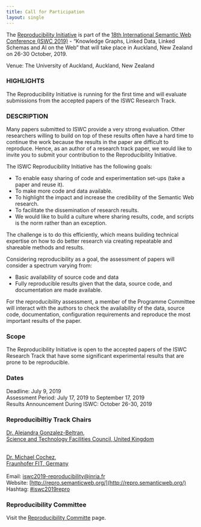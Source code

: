 ```yaml
---
title: Call for Participation
layout: single
---
```



The [Reproducibility Initiative](http://repro.semanticweb.org) is part of the [18th International Semantic Web Conference (ISWC 2019)](https://iswc2019.semanticweb.org/) - “Knowledge Graphs, Linked Data, Linked Schemas and AI on the Web” that will take place in Auckland, New Zealand on 26-30 October, 2019.

Venue: The University of Auckland, Auckland, New Zealand

### HIGHLIGHTS
The Reproducibility Initiative is running for the first time and will evaluate submissions from the accepted papers of the ISWC Research Track.

### DESCRIPTION

Many papers submitted to ISWC provide a very strong evaluation. Other researchers willing to build on top of these results often have a hard time to continue the work because the results in the paper are difficult to reproduce. Hence, as an author of a research track paper, we would like to invite you to submit your contribution to the Reproducibility Initiative. 

The ISWC Reproducibility Initiative has the following goals:

* To enable easy sharing of code and experimentation set-ups (take a paper and reuse it).
* To make more code and data available.
* To highlight the impact and increase the credibility of the Semantic Web research.
* To facilitate the dissemination of research results.
* We would like to build a culture where sharing results, code, and scripts is the norm rather than an exception. 

The challenge is to do this efficiently, which means building technical expertise on how to do better research via creating repeatable and shareable methods and results.

Considering reproducibility as a goal, the assessment of papers will consider a spectrum varying from:

* Basic availability of source code and data
* Fully reproducible results given that the data, source code, and documentation are made available.

For the reproducibility assessment, a member of the Programme Committee will interact with the authors to check the availability of the data, source code, documentation, configuration requirements and reproduce the most important results of the paper.

### Scope

The Reproducibility Initiative is open to the accepted papers of the ISWC Research Track that have some significant experimental results that are prone to be reproducible. 

### Dates

Deadline: July 9, 2019<br/>
Assessment Period: July 17, 2019 to September 17, 2019<br/>
Results Announcement During ISWC: October 26-30, 2019

### Reproducibiltiy Track Chairs

[Dr. Alejandra Gonzalez-Beltran](https://agbeltran.github.io/), <br />
[Science and Technology Facilities Council, United Kingdom](https://stfc.ukri.org/)<br />
<br/>

[Dr. Michael Cochez](http://users.jyu.fi/~miselico/),<br /> 
[Fraunhofer FIT, Germany](https://www.fit.fraunhofer.de/)<br />
<br/>
Email: [iswc2019-reproducibility@inria.fr](mailto:iswc2019-reproducibility@inria.fr)<br/>
Website: [http://repro.semanticweb.org/](http://repro.semanticweb.org/)<br/>
Hashtag: [#iswc2019repro](https://twitter.com/search?q=%23iswc2019repro&src=typed_query&f=live)<br/>

### Reproducibility Committee 

Visit the [Reproducibility Committe](http://repro.semanticweb.org/pc/) page.

